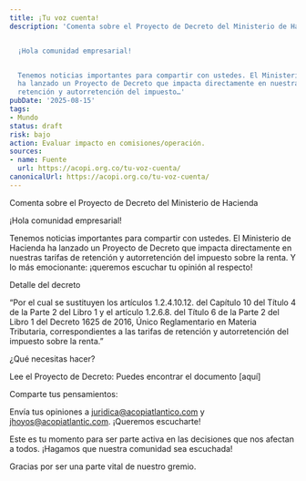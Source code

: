 ```yaml
---
title: ¡Tu voz cuenta!
description: 'Comenta sobre el Proyecto de Decreto del Ministerio de Hacienda


  ¡Hola comunidad empresarial!


  Tenemos noticias importantes para compartir con ustedes. El Ministerio de Hacienda
  ha lanzado un Proyecto de Decreto que impacta directamente en nuestras tarifas de
  retención y autorretención del impuesto…'
pubDate: '2025-08-15'
tags:
- Mundo
status: draft
risk: bajo
action: Evaluar impacto en comisiones/operación.
sources:
- name: Fuente
  url: https://acopi.org.co/tu-voz-cuenta/
canonicalUrl: https://acopi.org.co/tu-voz-cuenta/
---
```

Comenta sobre el Proyecto de Decreto del Ministerio de Hacienda

¡Hola comunidad empresarial!

Tenemos noticias importantes para compartir con ustedes. El Ministerio de Hacienda ha lanzado un Proyecto de Decreto que impacta directamente en nuestras tarifas de retención y autorretención del impuesto sobre la renta. Y lo más emocionante: ¡queremos escuchar tu opinión al respecto!

Detalle del decreto

“Por el cual se sustituyen los artículos 1.2.4.10.12. del Capítulo 10 del Título 4 de la Parte 2 del Libro 1 y el artículo 1.2.6.8. del Título 6 de la Parte 2 del Libro 1 del Decreto 1625 de 2016, Único Reglamentario en Materia Tributaria, correspondientes a las tarifas de retención y autorretención del impuesto sobre la renta.”

¿Qué necesitas hacer?

Lee el Proyecto de Decreto: Puedes encontrar el documento [aquí]

Comparte tus pensamientos:

Envía tus opiniones a juridica@acopiatlantico.com y jhoyos@acopiatlantic.com. ¡Queremos escucharte!

Este es tu momento para ser parte activa en las decisiones que nos afectan a todos. ¡Hagamos que nuestra comunidad sea escuchada!

Gracias por ser una parte vital de nuestro gremio.